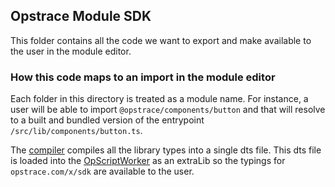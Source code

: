 ## Opstrace Module SDK

This folder contains all the code we want to export and make available to the user in the module editor.

### How this code maps to an import in the module editor

Each folder in this directory is treated as a module name. For instance, a user will be able to import `@opstrace/components/button` and that will resolve to a built and bundled version of the entrypoint `/src/lib/components/button.ts`.

The [compiler](./compiler.ts) compiles all the library types into a single dts file. This dts file is loaded into the [OpScriptWorker](../workers/opscript) as an extraLib so the typings for `opstrace.com/x/sdk` are available to the user.

